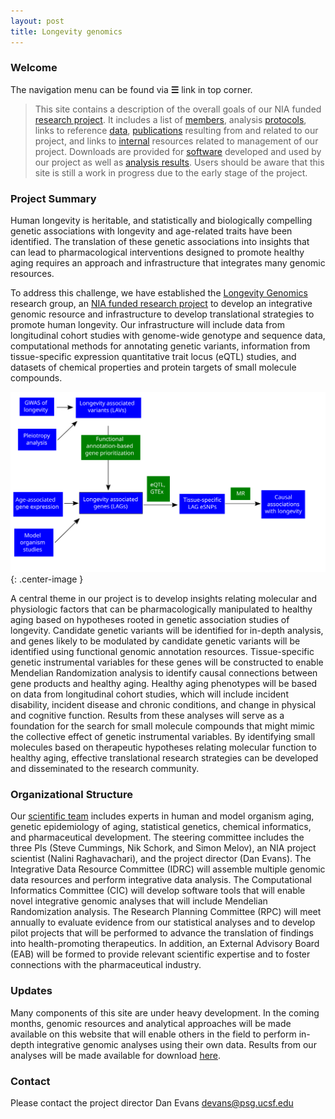 ```yaml
---
layout: post
title: Longevity genomics
---
```


### Welcome

The navigation menu can be found via **☰** link in top corner. 

> This site contains a description of the overall goals of our NIA funded [research project](http://www.longevitygenomics.org/). It includes a list of [members]({{site.baseurl}}/members/), analysis [protocols]({{site.baseurl}}/projects/), links to reference [data]({{site.baseurl}}/downloads/), [publications]({{site.baseurl}}/pubs/) resulting from and related to our project, and links to [internal]({{site.baseurl}}/internal/) resources related to management of our project. Downloads are provided for [software]({{site.baseurl}}/software/) developed and used by our project as well as [analysis results]({{site.baseurl}}/downloads/). Users should be aware that this site is still a work in progress due to the early stage of the project.

### Project Summary

Human longevity is heritable, and statistically and biologically compelling genetic associations with longevity and age-related traits have been identified.  The translation of these genetic associations into insights that can lead to pharmacological interventions designed to promote healthy aging requires an approach and infrastructure that integrates many genomic resources. 

To address this challenge, we have established the [Longevity Genomics](http://DanielEvansLab.github.io) research group, an [NIA funded research project]({{site.baseurl}}/funding/) to develop an integrative genomic resource and infrastructure to develop translational strategies to promote human longevity. Our infrastructure will include data from longitudinal cohort studies with genome-wide genotype and sequence data, computational methods for annotating genetic variants, information from tissue-specific expression quantitative trait locus (eQTL) studies, and datasets of chemical properties and protein targets of small molecule compounds. 

![overallFlowchart](public/images/overallFlowchart.svg){: .center-image }

A central theme in our project is to develop insights relating molecular and physiologic factors that can be pharmacologically manipulated to healthy aging based on hypotheses rooted in genetic association studies of longevity. Candidate genetic variants will be identified for in-depth analysis, and genes likely to be modulated by candidate genetic variants will be identified using functional genomic annotation resources. Tissue-specific genetic instrumental variables for these genes will be constructed to enable Mendelian Randomization analysis to identify causal connections between gene products and healthy aging. Healthy aging phenotypes will be based on data from longitudinal cohort studies, which will include incident disability, incident disease and chronic conditions, and change in physical and cognitive function. Results from these analyses will serve as a foundation for the search for small molecule compounds that might mimic the collective effect of genetic instrumental variables. By identifying small molecules based on therapeutic hypotheses relating molecular function to healthy aging, effective translational research strategies can be developed and disseminated to the research community.

### Organizational Structure

Our [scientific team](http://DanielEvansLab.github.io/members) includes experts in human and model organism aging, genetic epidemiology of aging, statistical genetics, chemical informatics, and pharmaceutical development. The steering committee includes the three PIs (Steve Cummings, Nik Schork, and Simon Melov), an NIA project scientist (Nalini Raghavachari), and the project director (Dan Evans). The Integrative Data Resource Committee (IDRC) will assemble multiple genomic data resources and perform integrative data analysis. The Computational Informatics Committee (CIC) will develop software tools that will enable novel integrative genomic analyses that will include Mendelian Randomization analysis. The Research Planning Committee (RPC) will meet annually to evaluate evidence from our statistical analyses and to develop pilot projects that will be performed to advance the translation of findings into health-promoting therapeutics. In addition, an External Advisory Board (EAB) will be formed to provide relevant scientific expertise and to foster connections with the pharmaceutical industry.

### Updates

Many components of this site are under heavy development. In the coming months, genomic resources and analytical approaches will be made available on this website that will enable others in the field to perform in-depth integrative genomic analyses using their own data. Results from our analyses will be made available for download [here](http://www.longevitygenomics.org/downloads).

### Contact

Please contact the project director Dan Evans <devans@psg.ucsf.edu>
